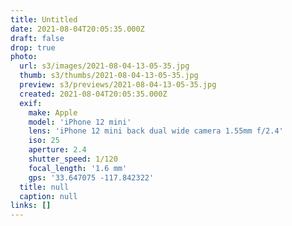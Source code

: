 ```yaml
---
title: Untitled
date: 2021-08-04T20:05:35.000Z
draft: false
drop: true
photo:
  url: s3/images/2021-08-04-13-05-35.jpg
  thumb: s3/thumbs/2021-08-04-13-05-35.jpg
  preview: s3/previews/2021-08-04-13-05-35.jpg
  created: 2021-08-04T20:05:35.000Z
  exif:
    make: Apple
    model: 'iPhone 12 mini'
    lens: 'iPhone 12 mini back dual wide camera 1.55mm f/2.4'
    iso: 25
    aperture: 2.4
    shutter_speed: 1/120
    focal_length: '1.6 mm'
    gps: '33.647075 -117.842322'
  title: null
  caption: null
links: []
---
```

